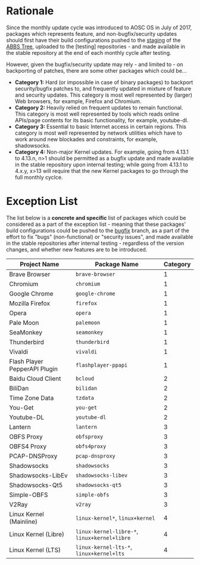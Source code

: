 <!-- TITLE: Exceptions to the Monthly Update Cycle -->
<!-- SUBTITLE: A Suggested List of Packages to be Updated Immediately and Made Available in Stable Repositories -->

Rationale
==========
Since the monthly update cycle was introduced to AOSC OS in July of 2017, packages which represents feature, and non-bugfix/security updates should first have their build configurations pushed to the [staging](https://github.com/AOSC-Dev/aosc-os-abbs/tree/staging) of the [ABBS Tree](https://github.com/AOSC-Dev/aosc-os-abbs), uploaded to the [testing] repositories - and made available in the stable repository at the end of each monthly cycle after testing.

However, given the bugfix/security update may rely - and limited to - on backporting of patches, there are some other packages which could be...

- **Category 1:** Hard (or impossible in case of binary packages) to backport security/bugfix patches to, and frequently updated in mixture of feature and security updates. This category is most well represented by (larger) Web browsers, for example, Firefox and Chromium.
- **Category 2:** Heavily relied on frequent updates to remain functional. This category is most well represented by tools which reads online APIs/page contents for its basic functionality, for example, youtube-dl.
- **Category 3:** Essential to basic Internet access in certain regions. This category is most well represented by network utilities which have to work around new blockades and constraints, for example, shadowsocks.
- **Category 4:** Non-major Kernel updates. For example, going from 4.13.1 to 4.13.n, n>1 should be permitted as a bugfix update and made available in the stable repository upon internal testing; while going from 4.13.1 to 4.x.y, x>13 will require that the new Kernel packages to go through the full monthly cyclce.

Exception List
========
The list below is a **concrete and specific** list of packages which could be considered as a part of the exception list - meaning that these packages' build configurations could be pushed to the [bugfix](https://github.com/AOSC-Dev/aosc-os-abbs/tree/bugfix) branch, as a part of the effort to fix "bugs" (non-functional) or "security issues", and made available in the stable repositories after internal testing - regardless of the version changes, and whether new features are to be introduced.


| Project Name | Package Name | Category |
| ------------------ | -------------------- | ------------ |
| Brave Browser | `brave-browser` | 1 |
| Chromium | `chromium` | 1 |
| Google Chrome | `google-chrome` | 1 |
| Mozilla Firefox  | `firefox` | 1 |
| Opera | `opera` | 1 |
| Pale Moon | `palemoon` | 1 |
| SeaMonkey | `seamonkey` | 1 |
| Thunderbird | `thunderbird` | 1 |
| Vivaldi | `vivaldi` | 1 |
| Flash Player PepperAPI Plugin | `flashplayer-ppapi` | 1 |
| Baidu Cloud Client | `bcloud` | 2 |
| BiliDan | `bilidan` | 2 |
| Time Zone Data | `tzdata` | 2 |
| You-Get | `you-get` | 2 |
| Youtube-DL | `youtube-dl` | 2 |
| Lantern | `lantern` | 3 |
| OBFS Proxy | `obfsproxy` | 3 |
| OBFS4 Proxy | `obfs4proxy` | 3 |
| PCAP-DNSProxy | `pcap-dnsproxy` | 3 |
| Shadowsocks | `shadowsocks` | 3 |
| Shadowsocks-LibEv | `shadowsocks-libev` | 3 |
| Shadowsocks-Qt5 | `shadowsocks-qt5` | 3 |
| Simple-OBFS | `simple-obfs` | 3 |
| V2Ray | `v2ray` | 3 |
| Linux Kernel (Mainline) | `linux-kernel*`, `linux+kernel` | 4 |
| Linux Kernel (Libre) | `linux-kernel-libre-*`, `linux+kernel+libre` | 4 |
| Linux Kernel (LTS) | `linux-kernel-lts-*`, `linux+kernel+lts` | 4 |